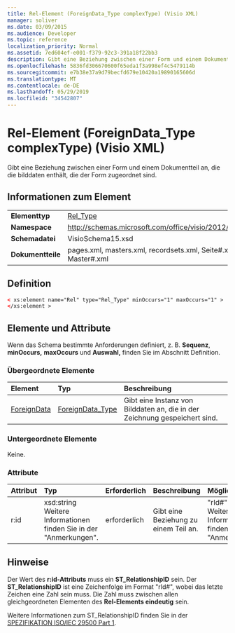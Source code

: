 ```yaml
---
title: Rel-Element (ForeignData_Type complexType) (Visio XML)
manager: soliver
ms.date: 03/09/2015
ms.audience: Developer
ms.topic: reference
localization_priority: Normal
ms.assetid: 7ed604ef-e001-f379-92c3-391a18f22bb3
description: Gibt eine Beziehung zwischen einer Form und einem Dokumentteil an, die die bilddaten enthält, die der Form zugeordnet sind.
ms.openlocfilehash: 5836fd306670600f65eda1f3a998ef4c5479114b
ms.sourcegitcommit: e7b38e37a9d79becfd679e10420a19890165606d
ms.translationtype: MT
ms.contentlocale: de-DE
ms.lasthandoff: 05/29/2019
ms.locfileid: "34542807"
---
```

# <a name="rel-element-foreigndata_type-complextype-visio-xml"></a>Rel-Element (ForeignData_Type complexType) (Visio XML)

Gibt eine Beziehung zwischen einer Form und einem Dokumentteil an, die die bilddaten enthält, die der Form zugeordnet sind.
  
## <a name="element-information"></a>Informationen zum Element

|||
|:-----|:-----|
|**Elementtyp** <br/> |[Rel_Type](rel_type-complextypevisio-xml.md) <br/> |
|**Namespace** <br/> |http://schemas.microsoft.com/office/visio/2012/main  <br/> |
|**Schemadatei** <br/> |VisioSchema15.xsd  <br/> |
|**Dokumentteile** <br/> |pages.xml, masters.xml, recordsets.xml, Seite#.xml, Master#.xml  <br/> |
   
## <a name="definition"></a>Definition

```XML
< xs:element name="Rel" type="Rel_Type" minOccurs="1" maxOccurs="1" >
</xs:element >
```

## <a name="elements-and-attributes"></a>Elemente und Attribute

Wenn das Schema bestimmte Anforderungen definiert, z. B. **Sequenz**, **minOccurs,** **maxOccurs** und **Auswahl,** finden Sie im Abschnitt Definition. 
  
### <a name="parent-elements"></a>Übergeordnete Elemente

|**Element**|**Typ**|**Beschreibung**|
|:-----|:-----|:-----|
|[ForeignData](foreigndata-element-shapesheet_type-complextypevisio-xml.md) <br/> |[ForeignData_Type](foreigndata_type-complextypevisio-xml.md) <br/> |Gibt eine Instanz von Bilddaten an, die in der Zeichnung gespeichert sind.  <br/> |
   
### <a name="child-elements"></a>Untergeordnete Elemente

Keine.
  
### <a name="attributes"></a>Attribute

|**Attribut**|**Typ**|**Erforderlich**|**Beschreibung**|**Mögliche Werte**|
|:-----|:-----|:-----|:-----|:-----|
|r:id  <br/> |xsd:string  <br/> Weitere Informationen finden Sie in der "Anmerkungen".  <br/> |erforderlich  <br/> |Gibt eine Beziehung zu einem Teil an.  <br/> |"rId#"  <br/> Weitere Informationen finden Sie in der "Anmerkungen".  <br/> |
   
## <a name="remarks"></a>Hinweise

Der Wert des **r:id-Attributs** muss ein **ST_RelationshipID** sein. Der **ST_RelationshipID** ist eine Zeichenfolge im Format "rId#", wobei das letzte Zeichen eine Zahl sein muss. Die Zahl muss zwischen allen gleichgeordneten Elementen des **Rel-Elements eindeutig** sein. 
  
Weitere Informationen zum ST_RelationshipID finden Sie in der [SPEZIFIKATION ISO/IEC 29500 Part 1](https://www.iso.org/iso/home/store/catalogue_tc/catalogue_detail.md?csnumber=61750).
  


